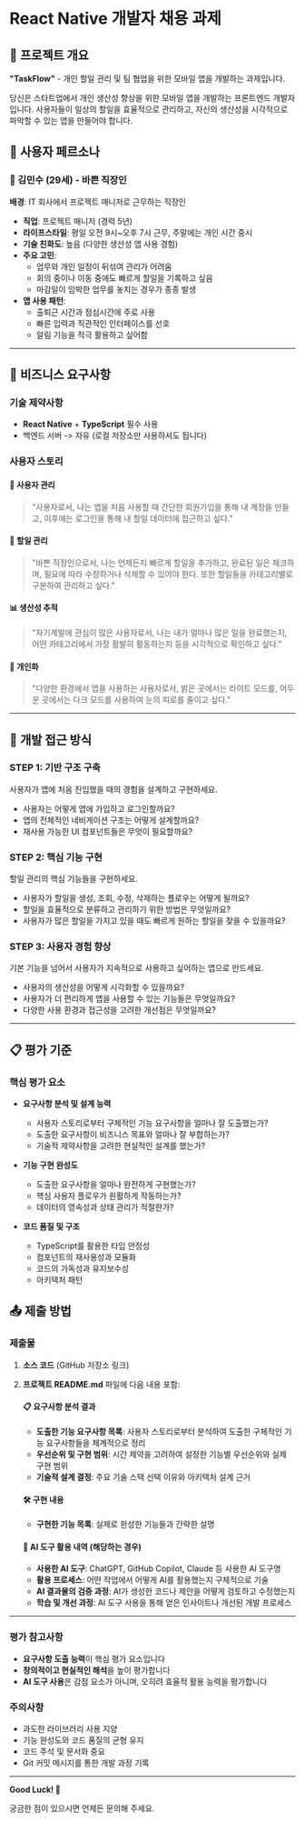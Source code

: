 # React Native 개발자 채용 과제

## 📱 프로젝트 개요

**"TaskFlow"** - 개인 할일 관리 및 팀 협업을 위한 모바일 앱을 개발하는 과제입니다.

당신은 스타트업에서 개인 생산성 향상을 위한 모바일 앱을 개발하는 프론트엔드 개발자입니다.
사용자들이 일상의 할일을 효율적으로 관리하고, 자신의 생산성을 시각적으로 파악할 수 있는 앱을 만들어야 합니다.

## 👥 사용자 페르소나

### 🏢 김민수 (29세) - 바쁜 직장인

**배경**: IT 회사에서 프로젝트 매니저로 근무하는 직장인

- **직업**: 프로젝트 매니저 (경력 5년)
- **라이프스타일**: 평일 오전 9시~오후 7시 근무, 주말에는 개인 시간 중시
- **기술 친화도**: 높음 (다양한 생산성 앱 사용 경험)
- **주요 고민**:
    - 업무와 개인 일정이 뒤섞여 관리가 어려움
    - 회의 중이나 이동 중에도 빠르게 할일을 기록하고 싶음
    - 마감일이 임박한 업무를 놓치는 경우가 종종 발생
- **앱 사용 패턴**:
    - 출퇴근 시간과 점심시간에 주로 사용
    - 빠른 입력과 직관적인 인터페이스를 선호
    - 알림 기능을 적극 활용하고 싶어함

---

## 🎯 비즈니스 요구사항

### 기술 제약사항

- **React Native** + **TypeScript** 필수 사용
- 백엔드 서버 -> 자유 (로컬 저장소만 사용하셔도 됩니다)

### 사용자 스토리

#### 👤 사용자 관리

> "사용자로서, 나는 앱을 처음 사용할 때 간단한 회원가입을 통해 내 계정을 만들고,
> 이후에는 로그인을 통해 내 할일 데이터에 접근하고 싶다."

#### 📝 할일 관리

> "바쁜 직장인으로서, 나는 언제든지 빠르게 할일을 추가하고, 완료된 일은 체크하며,
> 필요에 따라 수정하거나 삭제할 수 있어야 한다. 또한 할일들을 카테고리별로
> 구분하여 관리하고 싶다."

#### 📊 생산성 추적

> "자기계발에 관심이 많은 사용자로서, 나는 내가 얼마나 많은 일을 완료했는지,
> 어떤 카테고리에서 가장 활발히 활동하는지 등을 시각적으로 확인하고 싶다."

#### 🎨 개인화

> "다양한 환경에서 앱을 사용하는 사용자로서, 밝은 곳에서는 라이트 모드를,
> 어두운 곳에서는 다크 모드를 사용하여 눈의 피로를 줄이고 싶다."

---

## 🚀 개발 접근 방식

### **STEP 1: 기반 구조 구축**

사용자가 앱에 처음 진입했을 때의 경험을 설계하고 구현하세요.

- 사용자는 어떻게 앱에 가입하고 로그인할까요?
- 앱의 전체적인 네비게이션 구조는 어떻게 설계할까요?
- 재사용 가능한 UI 컴포넌트들은 무엇이 필요할까요?

### **STEP 2: 핵심 기능 구현**

할일 관리의 핵심 기능들을 구현하세요.

- 사용자가 할일을 생성, 조회, 수정, 삭제하는 플로우는 어떻게 될까요?
- 할일을 효율적으로 분류하고 관리하기 위한 방법은 무엇일까요?
- 사용자가 많은 할일을 가지고 있을 때도 빠르게 원하는 할일을 찾을 수 있을까요?

### **STEP 3: 사용자 경험 향상**

기본 기능을 넘어서 사용자가 지속적으로 사용하고 싶어하는 앱으로 만드세요.

- 사용자의 생산성을 어떻게 시각화할 수 있을까요?
- 사용자가 더 편리하게 앱을 사용할 수 있는 기능들은 무엇일까요?
- 다양한 사용 환경과 접근성을 고려한 개선점은 무엇일까요?

---

## 📋 평가 기준

### 핵심 평가 요소

- **요구사항 분석 및 설계 능력**
    - 사용자 스토리로부터 구체적인 기능 요구사항을 얼마나 잘 도출했는가?
    - 도출한 요구사항이 비즈니스 목표와 얼마나 잘 부합하는가?
    - 기술적 제약사항을 고려한 현실적인 설계를 했는가?

- **기능 구현 완성도**
    - 도출한 요구사항을 얼마나 완전하게 구현했는가?
    - 핵심 사용자 플로우가 원활하게 작동하는가?
    - 데이터의 영속성과 상태 관리가 적절한가?

- **코드 품질 및 구조**
    - TypeScript를 활용한 타입 안정성
    - 컴포넌트의 재사용성과 모듈화
    - 코드의 가독성과 유지보수성
    - 아키텍처 패턴

## 📤 제출 방법

### 제출물

1. **소스 코드** (GitHub 저장소 링크)

2. **프로젝트 README.md** 파일에 다음 내용 포함:

   #### 📋 요구사항 분석 결과
    - **도출한 기능 요구사항 목록**: 사용자 스토리로부터 분석하여 도출한 구체적인 기능 요구사항들을 체계적으로 정리
    - **우선순위 및 구현 범위**: 시간 제약을 고려하여 설정한 기능별 우선순위와 실제 구현 범위
    - **기술적 설계 결정**: 주요 기술 스택 선택 이유와 아키텍처 설계 근거

   #### 🛠 구현 내용
    - **구현한 기능 목록**: 실제로 완성한 기능들과 간략한 설명

   #### 🤖 AI 도구 활용 내역 (해당하는 경우)
    - **사용한 AI 도구**: ChatGPT, GitHub Copilot, Claude 등 사용한 AI 도구명
    - **활용 프로세스**: 어떤 작업에서 어떻게 AI를 활용했는지 구체적으로 기술
    - **AI 결과물의 검증 과정**: AI가 생성한 코드나 제안을 어떻게 검토하고 수정했는지
    - **학습 및 개선 과정**: AI 도구 사용을 통해 얻은 인사이트나 개선된 개발 프로세스

---

### 평가 참고사항

- **요구사항 도출 능력**이 핵심 평가 요소입니다
- **창의적이고 현실적인 해석**을 높이 평가합니다
- **AI 도구 사용**은 감점 요소가 아니며, 오히려 효율적 활용 능력을 평가합니다

### 주의사항

- 과도한 라이브러리 사용 지양
- 기능 완성도와 코드 품질의 균형 유지
- 코드 주석 및 문서화 중요
- Git 커밋 메시지를 통한 개발 과정 기록

---

**Good Luck! 🚀**

궁금한 점이 있으시면 언제든 문의해 주세요.
